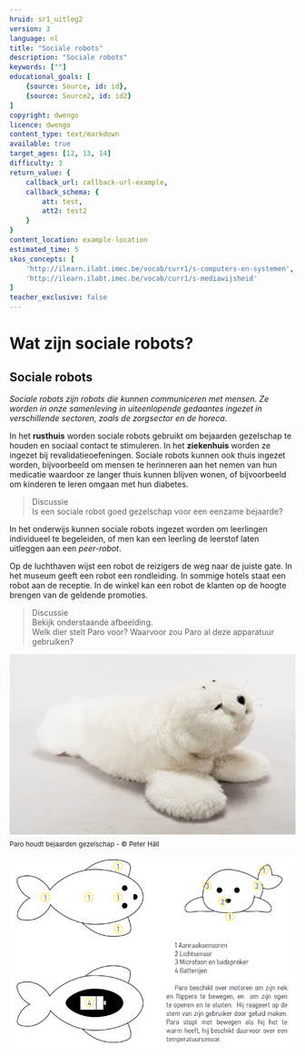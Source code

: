 ```yaml
---
hruid: sr1_uitleg2
version: 3
language: nl
title: "Sociale robots"
description: "Sociale robots"
keywords: [""]
educational_goals: [
    {source: Source, id: id}, 
    {source: Source2, id: id2}
]
copyright: dwengo
licence: dwengo
content_type: text/markdown
available: true
target_ages: [12, 13, 14]
difficulty: 3
return_value: {
    callback_url: callback-url-example,
    callback_schema: {
        att: test,
        att2: test2
    }
}
content_location: example-location
estimated_time: 5
skos_concepts: [
    'http://ilearn.ilabt.imec.be/vocab/curr1/s-computers-en-systemen', 
    'http://ilearn.ilabt.imec.be/vocab/curr1/s-mediawijsheid'
]
teacher_exclusive: false
---
```


# Wat zijn sociale robots?
## Sociale robots

*Sociale robots zijn robots die kunnen communiceren met mensen. Ze worden in onze samenleving in uiteenlopende gedaantes ingezet in verschillende sectoren, zoals de zorgsector en de horeca.*  

In het **rusthuis** worden sociale robots gebruikt om bejaarden gezelschap te houden en sociaal contact te stimuleren. In het **ziekenhuis** worden ze ingezet bij revalidatieoefeningen. Sociale robots kunnen ook thuis ingezet worden, bijvoorbeeld om mensen te herinneren aan het nemen van hun medicatie waardoor ze langer thuis kunnen blijven wonen, of bijvoorbeeld om kinderen te leren omgaan met hun diabetes.  

> Discussie<br>Is een sociale robot goed gezelschap voor een eenzame bejaarde?

In het onderwijs kunnen sociale robots ingezet worden om leerlingen individueel te begeleiden, of men kan een leerling de leerstof laten uitleggen aan een *peer-robot*. 

Op de luchthaven wijst een robot de reizigers de weg naar de juiste gate. In het museum geeft een robot een rondleiding. In sommige hotels staat een robot aan de receptie. In de winkel kan een robot de klanten op de hoogte brengen van de geldende promoties.  

> Discussie<br>Bekijk onderstaande afbeelding.<br>Welk dier stelt Paro voor? Waarvoor zou Paro al deze apparatuur gebruiken?

![](embed/paro.jpg "© Peter Häll")
<sub>Paro houdt bejaarden gezelschap - © Peter Häll</sub>

![](embed/Paro2.png "Paro uitleg")